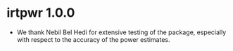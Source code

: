 # irtpwr 1.0.0

* We thank Nebil Bel Hedi for extensive testing of the package, especially with respect to the accuracy of the power estimates.



